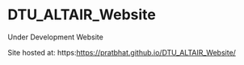 # DTU_ALTAIR_Website
Under Development Website

Site hosted at: https:https://pratbhat.github.io/DTU_ALTAIR_Website/
